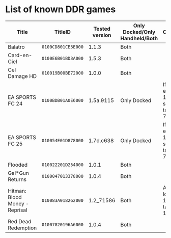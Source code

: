 # List of known DDR games
| Title | TitleID | Tested version | Only Docked/Only Handheld/Both | Comments |
| ------------- | ------------- | ------------- | ------------- | ------------- |
| Balatro | `0100CD801CE5E000` | 1.1.3 | Both |  |
| Card-en-Ciel | `0100E6B01BD3A000` | 1.5.3 | Both |  |
| Cel Damage HD | `010019B00BE72000` | 1.0.0 | Both |  |
| EA SPORTS FC 24 | `0100BDB01A0E6000` | 1.5a.9115 | Only Docked | If anything else than 1080p is set, game targets 720p |
| EA SPORTS FC 25 | `010054E01D878000` | 1.7d.c638 | Only Docked | If anything else than 1080p is set, game targets 720p |
| Flooded | `010022201D254000` | 1.0.1 | Both |  |
| Gal*Gun Returns | `0100047013378000` | 1.0.4 | Both |  |
| Hitman: Blood Money - Reprisal | `010083A018262000` | 1.2_71586 | Both | Anything lower than 1280x720 targets 1280x720 |
| Red Dead Redemption | `01007820196A6000` | 1.0.4 | Both |  |

